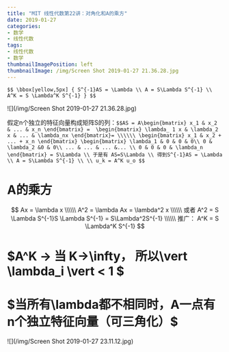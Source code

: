 ```yaml
---
title: "MIT 线性代数第22讲：对角化和A的乘方"
date: 2019-01-27
categories:
- 数学
- 线性代数
tags:
- 线性代数
- 数学
thumbnailImagePosition: left
thumbnailImage: /img/Screen Shot 2019-01-27 21.36.28.jpg
---
```


`$$ \bbox[yellow,5px]
{
S^{-1}AS = \Lambda \\
A = S\Lambda S^{-1} \\
A^K = S \Lambda^K S^{-1}
}
$$`

<!--more-->

![](/img/Screen Shot 2019-01-27 21.36.28.jpg)

假定n个独立的特征向量构成矩阵S的列：`$$AS = A\begin{bmatrix} x_1 & x_2 & ... & x_n \end{bmatrix} = 
\begin{bmatrix} \lambda_ 1 x & \lambda_2 x & ... & \lambda_nx \end{bmatrix}= \\\\\\
\begin{bmatrix}
x_1 & x_2 + ... + x_n
\end{bmatrix}
\begin{bmatrix}
\lambda_1 & 0 & 0 & 0\\
0 & \lambda_2 &0 & 0\\
... & ... & ... &... \\
0 & 0 & 0 & \lambda_n
\end{bmatrix} = S\Lambda \\
于是有 AS=S\Lambda \\
得到S^{-1}AS = \Lambda \\
A = S\Lambda S^{-1} \\
\\
u_k = A^K u_o
$$`

# A的乘方

$$
Ax = \lambda x \\\\\\
A^2 = \lambda Ax = \lambda^2 x \\\\\\
或者 A^2 = S \Lambda S^{-1}S \Lambda S^{-1} = S\Lambda^2S^{-1} \\\\\\
推广： A^K = S \Lambda^K S^{-1}
$$

# $A^K -> 当 K->\infty， 所以\vert \lambda_i \vert < 1 $ 

# $当所有\lambda都不相同时，A一点有n个独立特征向量（可三角化）$

![](/img/Screen Shot 2019-01-27 23.11.12.jpg)

